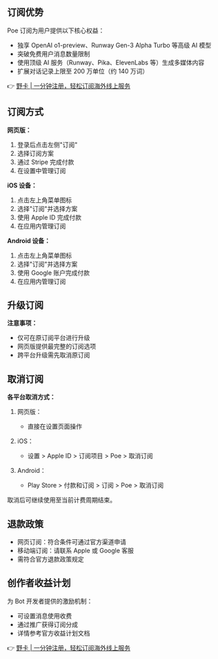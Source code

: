 ## 订阅优势

Poe 订阅为用户提供以下核心权益：

- 独享 OpenAI o1-preview、Runway Gen-3 Alpha Turbo 等高级 AI 模型
- 突破免费用户消息数量限制
- 使用顶级 AI 服务（Runway、Pika、ElevenLabs 等）生成多媒体内容
- 扩展对话记录上限至 200 万单位（约 140 万词）

👉 [野卡 | 一分钟注册，轻松订阅海外线上服务](https://bit.ly/bewildcard)

## 订阅方式

**网页版：**

1. 登录后点击左侧"订阅"
2. 选择订阅方案
3. 通过 Stripe 完成付款
4. 在设置中管理订阅

**iOS 设备：**

1. 点击左上角菜单图标
2. 选择"订阅"并选择方案
3. 使用 Apple ID 完成付款
4. 在应用内管理订阅

**Android 设备：**

1. 点击左上角菜单图标
2. 选择"订阅"并选择方案
3. 使用 Google 账户完成付款
4. 在应用内管理订阅

## 升级订阅

**注意事项：**

- 仅可在原订阅平台进行升级
- 网页版提供最完整的订阅选项
- 跨平台升级需先取消原订阅

## 取消订阅

**各平台取消方式：**

1. 网页版：
   - 直接在设置页面操作

2. iOS：
   - 设置 > Apple ID > 订阅项目 > Poe > 取消订阅

3. Android：
   - Play Store > 付款和订阅 > 订阅 > Poe > 取消订阅

取消后可继续使用至当前计费周期结束。

## 退款政策

- 网页订阅：符合条件可通过官方渠道申请
- 移动端订阅：请联系 Apple 或 Google 客服
- 需符合官方退款政策规定

## 创作者收益计划

为 Bot 开发者提供的激励机制：

- 可设置消息使用收费
- 通过推广获得订阅分成
- 详情参考官方收益计划文档

👉 [野卡 | 一分钟注册，轻松订阅海外线上服务](https://bit.ly/bewildcard)